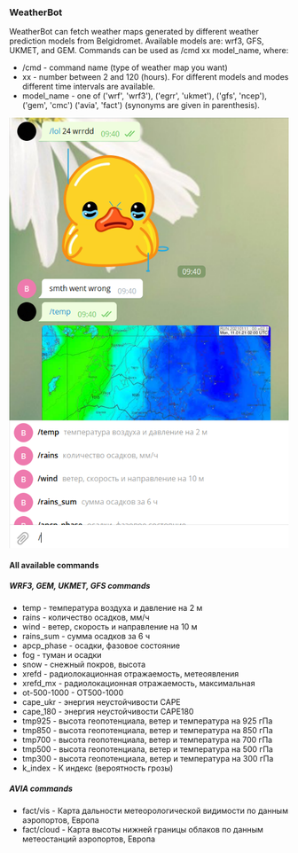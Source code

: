 ### WeatherBot
WeatherBot can fetch weather maps generated by different weather prediction models from Belgidromet. Available models are: wrf3, GFS, UKMET, and GEM.
Commands can be used as /cmd xx model_name, where: 
- /cmd - command name (type of weather map you want)
- xx - number between 2 and 120 (hours). For different models and modes different time intervals are available.
- model_name - one of ('wrf', 'wrf3'), ('egrr', 'ukmet'), ('gfs', 'ncep'), ('gem', 'cmc') ('avia', 'fact') (synonyms are given in parenthesis).

![](weather_bot.png)

#### All available commands
##### WRF3, GEM, UKMET, GFS commands
- temp - температура воздуха и давление на 2 м
- rains - количество осадков, мм/ч
- wind - ветер, скорость и направление на 10 м
- rains_sum - сумма осадков за 6 ч
- apcp_phase - осадки, фазовое состояние
- fog - туман и осадки
- snow - снежный покров, высота
- xrefd - радиолокационная отражаемость, метеоявления
- xrefd_mx - радиолокационная отражаемость, максимальная
- ot-500-1000 - OT500-1000
- cape_ukr - энергия неустойчивости CAPE
- cape_180 - энергия неустойчивости CAPE180
- tmp925 - высота геопотенциала, ветер и температура на 925 гПа
- tmp850 - высота геопотенциала, ветер и температура на 850 гПа
- tmp700 - высота геопотенциала, ветер и температура на 700 гПа
- tmp500 - высота геопотенциала, ветер и температура на 500 гПа
- tmp300 - высота геопотенциала, ветер и температура на 300 гПа
- k_index - К индекс (вероятность грозы)
##### AVIA commands
- fact/vis - Карта дальности метеорологической видимости по данным аэропортов, Европа
- fact/cloud - Карта высоты нижней границы облаков по данным метеостанций аэропортов, Европа
